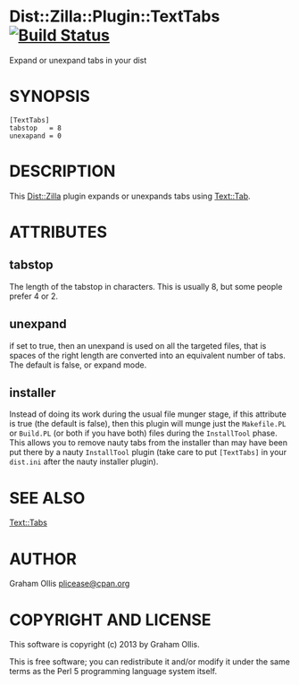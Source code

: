 # Dist::Zilla::Plugin::TextTabs [![Build Status](https://secure.travis-ci.org/plicease/Dist-Zilla-Plugin-TextTabs.png)](http://travis-ci.org/plicease/Dist-Zilla-Plugin-TextTabs)

Expand or unexpand tabs in your dist

# SYNOPSIS

    [TextTabs]
    tabstop   = 8
    unexapand = 0

# DESCRIPTION

This [Dist::Zilla](https://metacpan.org/pod/Dist::Zilla) plugin expands or unexpands tabs using [Text::Tab](https://metacpan.org/pod/Text::Tab).

# ATTRIBUTES

## tabstop

The length of the tabstop in characters.  This is usually 8, but some people prefer 4 or 2.

## unexpand

if set to true, then an unexpand is used on all the targeted files, that is spaces of the
right length are converted into an equivalent number of tabs.  The default is false, or
expand mode.

## installer

Instead of doing its work during the usual file munger stage, if this
attribute is true (the default is false), then this plugin will munge
just the `Makefile.PL` or `Build.PL` (or both if you have both) files
during the `InstallTool` phase.  This allows you to remove nauty
tabs from the installer than may have been put there by a nauty
`InstallTool` plugin (take care to put `[TextTabs]` in your `dist.ini`
after the nauty installer plugin).

# SEE ALSO

[Text::Tabs](https://metacpan.org/pod/Text::Tabs)

# AUTHOR

Graham Ollis <plicease@cpan.org>

# COPYRIGHT AND LICENSE

This software is copyright (c) 2013 by Graham Ollis.

This is free software; you can redistribute it and/or modify it under
the same terms as the Perl 5 programming language system itself.

